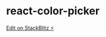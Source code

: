 # react-color-picker

[Edit on StackBlitz ⚡️](https://stackblitz.com/edit/react-color-picker-6dr5vk)